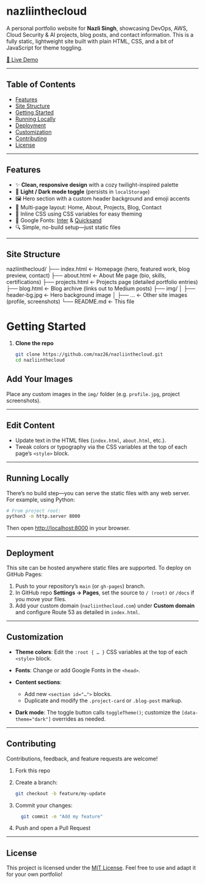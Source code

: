# nazliinthecloud

A personal portfolio website for **Nazli Singh**, showcasing DevOps, AWS, Cloud Security & AI projects, blog posts, and contact information. This is a fully static, lightweight site built with plain HTML, CSS, and a bit of JavaScript for theme toggling.

[🔗 Live Demo](https://nazliinthecloud.com)

---

## Table of Contents

- [Features](#features)  
- [Site Structure](#site-structure)  
- [Getting Started](#getting-started)  
- [Running Locally](#running-locally)  
- [Deployment](#deployment)  
- [Customization](#customization)  
- [Contributing](#contributing)  
- [License](#license)  

---

## Features

- ✨ **Clean, responsive design** with a cozy twilight-inspired palette  
- 🌙 **Light / Dark mode toggle** (persists in `localStorage`)  
- 🖼️ Hero section with a custom header background and emoji accents  
- 📄 Multi-page layout: Home, About, Projects, Blog, Contact  
- 🔧 Inline CSS using CSS variables for easy theming  
- 🔗 Google Fonts: [Inter](https://fonts.google.com/specimen/Inter) & [Quicksand](https://fonts.google.com/specimen/Quicksand)  
- 🔍 Simple, no-build setup—just static files  

---

## Site Structure
nazliinthecloud/
├── index.html ← Homepage (hero, featured work, blog preview, contact)
├── about.html ← About Me page (bio, skills, certifications)
├── projects.html ← Projects page (detailed portfolio entries)
├── blog.html ← Blog archive (links out to Medium posts)
├── img/
│ ├── header-bg.jpg ← Hero background image
│ ├── ... ← Other site images (profile, screenshots)
└── README.md ← This file

# Getting Started

1. **Clone the repo**  
   ```bash
   git clone https://github.com/naz26/nazliinthecloud.git
   cd nazliinthecloud
   ```

## Add Your Images

Place any custom images in the `img/` folder (e.g. `profile.jpg`, project screenshots).

---

## Edit Content

* Update text in the HTML files (`index.html`, `about.html`, etc.).
* Tweak colors or typography via the CSS variables at the top of each page’s `<style>` block.

---

## Running Locally

There’s no build step—you can serve the static files with any web server. For example, using Python:

```bash
# From project root:
python3 -m http.server 8000
```

Then open [http://localhost:8000](http://localhost:8000) in your browser.

---

## Deployment

This site can be hosted anywhere static files are supported. To deploy on GitHub Pages:

1. Push to your repository’s `main` (or `gh-pages`) branch.
2. In GitHub repo **Settings → Pages**, set the source to `/ (root)` or `/docs` if you move your files.
3. Add your custom domain (`nazliinthecloud.com`) under **Custom domain** and configure Route 53 as detailed in `index.html`.

---

## Customization

* **Theme colors**: Edit the `:root { … }` CSS variables at the top of each `<style>` block.
* **Fonts**: Change or add Google Fonts in the `<head>`.
* **Content sections**:

  * Add new `<section id="…">` blocks.
  * Duplicate and modify the `.project-card` or `.blog-post` markup.
* **Dark mode**: The toggle button calls `toggleTheme()`; customize the `[data-theme="dark"]` overrides as needed.

---

## Contributing

Contributions, feedback, and feature requests are welcome!

1. Fork this repo
2. Create a branch:

   ```bash
   git checkout -b feature/my-update
   ```


3. Commit your changes:
    ```bash
      git commit -m "Add my feature"
      ```

4. Push and open a Pull Request

---

## License

This project is licensed under the [MIT License](LICENSE). Feel free to use and adapt it for your own portfolio!
